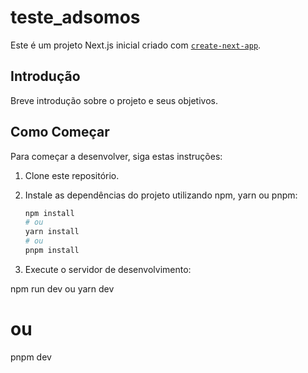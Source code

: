 # teste_adsomos

Este é um projeto Next.js inicial criado com [`create-next-app`](https://github.com/vercel/next.js/tree/canary/packages/create-next-app).

## Introdução

Breve introdução sobre o projeto e seus objetivos.

## Como Começar

Para começar a desenvolver, siga estas instruções:

1. Clone este repositório.

2. Instale as dependências do projeto utilizando npm, yarn ou pnpm:

   ```bash
   npm install
   # ou
   yarn install
   # ou
   pnpm install

3. Execute o servidor de desenvolvimento:

  npm run dev
  ou
  yarn dev
  # ou
  pnpm dev
